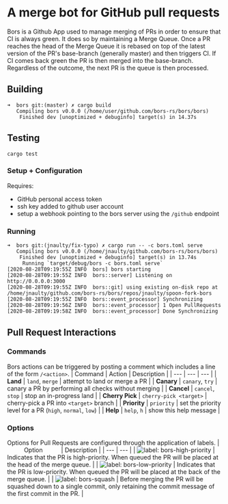# A merge bot for GitHub pull requests

Bors is a Github App used to manage merging of PRs in order to ensure that CI is always green. 
It does so by maintaining a Merge Queue. 
Once a PR reaches the head of the Merge Queue it is rebased on top of the latest version of the PR's base-branch (generally master) and then triggers CI. 
If CI comes back green the PR is then merged into the base-branch. 
Regardless of the outcome, the next PR is the queue is then processed.


## Building

```
➜  bors git:(master) ✗ cargo build          
   Compiling bors v0.0.0 (/home/user/github.com/bors-rs/bors/bors)
    Finished dev [unoptimized + debuginfo] target(s) in 14.37s
```

## Testing

`cargo test`

### Setup + Configuration

Requires:
- GitHub personal access token
- ssh key added to github user account
- setup a webhook pointing to the bors server using the `/github` endpoint


### Running

```
➜  bors git:(jnaulty/fix-typo) ✗ cargo run -- -c bors.toml serve 
   Compiling bors v0.0.0 (/home/jnaulty/github.com/bors-rs/bors/bors)
    Finished dev [unoptimized + debuginfo] target(s) in 13.74s
     Running `target/debug/bors -c bors.toml serve`
[2020-08-28T09:19:55Z INFO  bors] bors starting
[2020-08-28T09:19:55Z INFO  bors::server] Listening on http://0.0.0.0:3000
[2020-08-28T09:19:55Z INFO  bors::git] using existing on-disk repo at /home/jnaulty/github.com/bors-rs/bors/repos/jnaulty/spoon-fork-bors
[2020-08-28T09:19:55Z INFO  bors::event_processor] Synchronizing
[2020-08-28T09:19:56Z INFO  bors::event_processor] 1 Open PullRequests
[2020-08-28T09:19:58Z INFO  bors::event_processor] Done Synchronizing
```


##  Pull Request Interactions


### Commands
Bors actions can be triggered by posting a comment which includes a line of the form `/<action>`.
| Command | Action | Description |
| --- | --- | --- |
| __Land__ | `land`, `merge` | attempt to land or merge a PR |
| __Canary__ | `canary`, `try` | canary a PR by performing all checks without merging |
| __Cancel__ | `cancel`, `stop` | stop an in-progress land |
| __Cherry Pick__ | `cherry-pick <target>` | cherry-pick a PR into `<target>` branch |
| __Priority__ | `priority` | set the priority level for a PR (`high`, `normal`, `low`) |
| __Help__ | `help`, `h` | show this help message |

### Options
Options for Pull Requests are configured through the application of labels.
| &nbsp;&nbsp;&nbsp;&nbsp;&nbsp;&nbsp;&nbsp;&nbsp;&nbsp;&nbsp;Option&nbsp;&nbsp;&nbsp;&nbsp;&nbsp;&nbsp;&nbsp;&nbsp;&nbsp;&nbsp; | Description |
| --- | --- |
| ![label: bors-high-priority](https://img.shields.io/static/v1?label=&message=bors-high-priority&color=lightgrey) | Indicates that the PR is high-priority. When queued the PR will be placed at the head of the merge queue. |
| ![label: bors-low-priority](https://img.shields.io/static/v1?label=&message=bors-low-priority&color=lightgrey) | Indicates that the PR is low-priority. When queued the PR will be placed at the back of the merge queue. |
| ![label: bors-squash](https://img.shields.io/static/v1?label=&message=bors-squash&color=lightgrey) | Before merging the PR will be squashed down to a single commit, only retaining the commit message of the first commit in the PR. |

